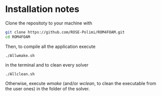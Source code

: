 # Installation notes

Clone the repositoty to your machine with
```bash
git clone https://github.com/ROSE-Polimi/ROM4FOAM.git
cd ROM4FOAM
```
Then, to compile all the application execute
```console
./Allwmake.sh
``` 
in the terminal and to clean every solver
```console
./Allclean.sh
```
Otherwise, execute *wmake* (and/or *wclean*, to clean the executable from the user ones) in the folder of the solver.